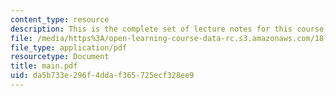 ```yaml
---
content_type: resource
description: This is the complete set of lecture notes for this course.
file: /media/https%3A/open-learning-course-data-rc.s3.amazonaws.com/18-994-seminar-in-geometry-fall-2004/da5b733e296f4ddaf365725ecf328ee9_main.pdf
file_type: application/pdf
resourcetype: Document
title: main.pdf
uid: da5b733e-296f-4dda-f365-725ecf328ee9
---
```

